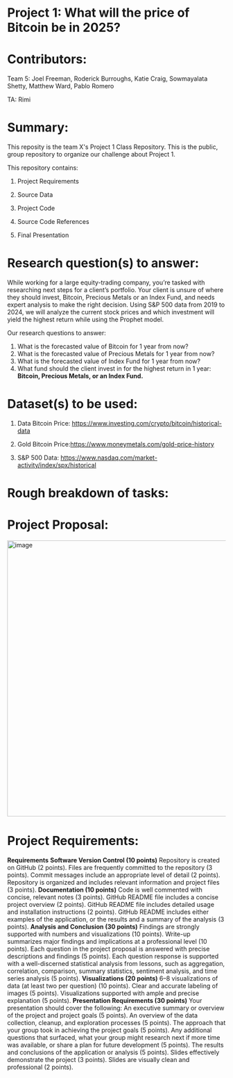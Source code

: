 # Project 1: What will the price of Bitcoin be in 2025?

# Contributors:
Team 5: Joel Freeman, Roderick Burroughs, Katie Craig, Sowmayalata Shetty, Matthew Ward, Pablo Romero

TA: Rimi

# Summary:
This reposity is the team X's Project 1 Class Repository. This is the public, group repository to organize our challenge about Project 1.

This repository contains:

1) Project Requirements

2) Source Data

3) Project Code

4) Source Code References

5) Final Presentation

# Research question(s) to answer:
While working for a large equity-trading company, you’re tasked with researching next steps for a client’s portfolio. Your client is unsure of where they should invest, Bitcoin, Precious Metals or an Index Fund, and needs expert analysis to make the right decision. Using S&P 500 data from 2019 to 2024, we will analyze the current stock prices and which investment will yield the highest return while using the Prophet model. 

Our research questions to answer:
1) What is the forecasted value of Bitcoin for 1 year from now?
2) What is the forecasted value of Precious Metals for 1 year from now?
3) What is the forecasted value of Index Fund for 1 year from now?
4) What fund should the client invest in for the highest return in 1 year: **Bitcoin, Precious Metals, or an Index Fund.**

# Dataset(s) to be used:

1) Data Bitcoin Price: https://www.investing.com/crypto/bitcoin/historical-data

2) Gold Bitcoin Price:https://www.moneymetals.com/gold-price-history

3) S&P 500 Data: https://www.nasdaq.com/market-activity/index/spx/historical

# Rough breakdown of tasks:

# Project Proposal:
<img width="635" alt="image" src="https://github.com/user-attachments/assets/0deb3284-4040-4758-8e33-a80ff63b4b87">

# Project Requirements:
**Requirements**
**Software Version Control (10 points)**
Repository is created on GitHub (2 points).
Files are frequently committed to the repository (3 points).
Commit messages include an appropriate level of detail (2 points).
Repository is organized and includes relevant information and project files (3 points).
**Documentation (10 points)**
Code is well commented with concise, relevant notes (3 points).
GitHub README file includes a concise project overview (2 points).
GitHub README file includes detailed usage and installation instructions (2 points).
GitHub README includes either examples of the application, or the results and a summary of the analysis (3 points).
**Analysis and Conclusion (30 points)**
Findings are strongly supported with numbers and visualizations (10 points).
Write-up summarizes major findings and implications at a professional level (10 points).
Each question in the project proposal is answered with precise descriptions and findings (5 points).
Each question response is supported with a well-discerned statistical analysis from lessons, such as aggregation, correlation, comparison, summary statistics, sentiment analysis, and time series analysis (5 points).
**Visualizations (20 points)**
6–8 visualizations of data (at least two per question) (10 points).
Clear and accurate labeling of images (5 points).
Visualizations supported with ample and precise explanation (5 points).
**Presentation Requirements (30 points)**
Your presentation should cover the following:
An executive summary or overview of the project and project goals (5 points).
An overview of the data collection, cleanup, and exploration processes (5 points).
The approach that your group took in achieving the project goals (5 points).
Any additional questions that surfaced, what your group might research next if more time was available, or share a plan for future development (5 points).
The results and conclusions of the application or analysis (5 points).
Slides effectively demonstrate the project (3 points).
Slides are visually clean and professional (2 points).



